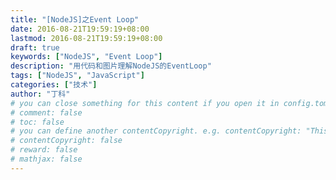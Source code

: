 ```yaml
---
title: "[NodeJS]之Event Loop"
date: 2016-08-21T19:59:19+08:00
lastmod: 2016-08-21T19:59:19+08:00
draft: true
keywords: ["NodeJS", "Event Loop"]
description: "用代码和图片理解NodeJS的EventLoop"
tags: ["NodeJS", "JavaScript"]
categories: ["技术"]
author: "丁科"
# you can close something for this content if you open it in config.toml.
# comment: false
# toc: false
# you can define another contentCopyright. e.g. contentCopyright: "This is an another copyright."
# contentCopyright: false
# reward: false
# mathjax: false
---
```


<!--more-->
